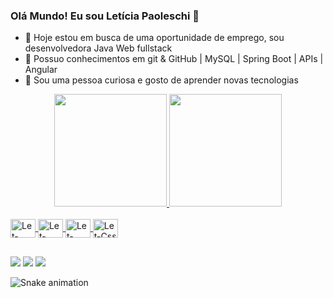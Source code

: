 ### Olá Mundo! Eu sou Letícia Paoleschi 👋

- 🔭 Hoje estou em busca de uma oportunidade de emprego, sou desenvolvedora Java Web fullstack
- 🌱 Possuo conhecimentos em git & GitHub | MySQL | Spring Boot | APIs | Angular
- 💬 Sou uma pessoa curiosa e gosto de aprender novas tecnologias 

<div align="center">
  <a href="https://github.com/rafaballerini">
  <img height="180em" src="https://github-readme-stats.vercel.app/api?username=leticiapaoleschi&show_icons=true&theme=dracula&include_all_commits=true&count_private=true"/>
  <img height="180em" src="https://github-readme-stats.vercel.app/api/top-langs/?username=leticiapaoleschi&layout=compact&langs_count=7&theme=dracula"/>
</div>
  
  <div style="display: inline_block"><br>      
  <img align="center" alt="Let-Java" height="30" width="40" src="https://cdn.jsdelivr.net/gh/devicons/devicon/icons/java/java-original.svg">
  <img align="center" alt="Let-Html" height="30" width="40" src="https://cdn.jsdelivr.net/gh/devicons/devicon/icons/html5/html5-original.svg">
  <img align="center" alt="Let-Typscript" height="30" width="40" src="https://cdn.jsdelivr.net/gh/devicons/devicon/icons/typescript/typescript-original.svg">
  <img align="center" alt="Let-Css" height="30" width="40" src="https://cdn.jsdelivr.net/gh/devicons/devicon/icons/css3/css3-original.svg">
</div>
 
  ##
 
<div> 
  <a href = "mailto:paoleschileticia480@gmail.com"><img src="https://img.shields.io/badge/-Gmail-%23333?style=for-the-badge&logo=gmail&logoColor=white" target="_blank"></a>
  <a href="https://www.linkedin.com/in/leticiapaoleschi/" target="_blank"><img src="https://img.shields.io/badge/-LinkedIn-%230077B5?style=for-the-badge&logo=linkedin&logoColor=white" target="_blank"></a> 
   <a href="https://instagram.com/leticiappaoleschi" target="_blank"><img src="https://img.shields.io/badge/-Instagram-%23E4405F?style=for-the-badge&logo=instagram&logoColor=white" target="_blank"></a> 
 
  ![Snake animation](https://github.com/leticiapaoleschi/leticiapaoleschi/blob/output/github-contribution-grid-snake.svg)
 
</div> 

